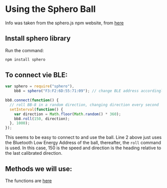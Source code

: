 # Using the Sphero Ball

Info was taken from the sphero.js npm website, from [here](https://www.npmjs.com/package/sphero)

## Install sphero library
Run the command:
```bash
npm install sphero
```

## To connect vie BLE:
```javascript
var sphero = require("sphero"),
    bb8 = sphero("F3:F2:6D:55:71:09"); // change BLE address accordingly
 
bb8.connect(function() {
  // roll BB-8 in a random direction, changing direction every second
  setInterval(function() {
    var direction = Math.floor(Math.random() * 360);
    bb8.roll(150, direction);
  }, 1000);
});
```

This seems to be easy to connect to and use the ball.
Line 2 above just uses the Bluetooth Low Energy Address of the ball, thereafter, the `roll` command is used. In this case, 150 is the speed and direction is the heading relative to the last calibrated direction.

## Methods we will use:
The functions are [here](https://www.npmjs.com/package/sphero?activeTab=code)